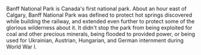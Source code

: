 Banff National Park is Canada's first national park. About an hour east of Calgary, Banff National Park was defined to protect hot springs discovered while building the railway, and extended even further to protect some of the glorious wilderness about it. It didn't stop the park from being exploited for coal and other precious minerals, being flooded to provided power, or being used for Ukrainian, Austrian, Hungarian, and German internment during World War I. 